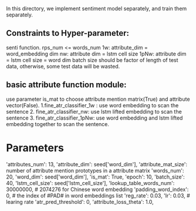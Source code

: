 In this directory, we implement sentiment model separately, and train them separately.

## Constraints to Hyper-parameter:
senti function. rps_num <= words_num
1w: attribute_dim = word_embedding dim
nw: attribute dim = lstm cell size
1pNw: attribute dim = lstm cell size = word dim
batch size should be factor of length of test data, otherwise, some test data will be wasted.

## basic attribute function module:
use parameter is_mat to choose attribute mention matrix(True) and attribute vector(False).
1.fine_atr_classifier_1w : use word embedding to scan the sentence
2. fine_atr_classifier_nw: use lstm lifted embedding to scan the sentence
3. fine_atr_classifier_1pNw: use word embedding and lstm lifted embedding together to scan the sentence.

# Parameters
'attributes_num': 13,
'attribute_dim': seed['word_dim'],
'attribute_mat_size': number of attribute mention prototypes in a attribute matrix
'words_num': 20,
'word_dim': seed['word_dim'],
'is_mat': True,
'epoch': 10,
'batch_size': 40,
'lstm_cell_size': seed['lstm_cell_size'],
'lookup_table_words_num': 30000000,  # 2074276 for Chinese word embedding
'padding_word_index': 0,  # the index of #PAD# in word embeddings list
'reg_rate': 0.03,
'lr': 0.03,  # learing rate
'atr_pred_threshold': 0,
'attribute_loss_theta': 1.0,